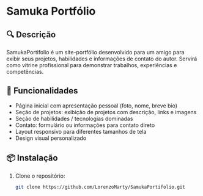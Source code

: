 # Samuka Portfólio

## 🔍 Descrição

SamukaPortifolio é um site-portfólio desenvolvido para um amigo para exibir seus projetos, habilidades e informações de contato do autor. Servirá como vitrine profissional para demonstrar trabalhos, experiências e competências.

## 🚀 Funcionalidades

- Página inicial com apresentação pessoal (foto, nome, breve bio)
- Seção de projetos: exibição de projetos com descrição, links e imagens
- Seção de habilidades / tecnologias dominadas
- Contato: formulário ou informações para contato direto
- Layout responsivo para diferentes tamanhos de tela
- Design visual personalizado


## 📦 Instalação

1. Clone o repositório:

   ```bash
   git clone https://github.com/LorenzoMarty/SamukaPortifolio.git
